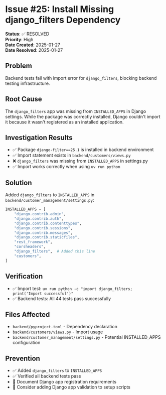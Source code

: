 # Issue #25: Install Missing django_filters Dependency

**Status**: ✅ RESOLVED  
**Priority**: High  
**Date Created**: 2025-01-27  
**Date Resolved**: 2025-01-27

## Problem
Backend tests fail with import error for `django_filters`, blocking backend testing infrastructure.

## Root Cause
The `django_filters` app was missing from `INSTALLED_APPS` in Django settings. While the package was correctly installed, Django couldn't import it because it wasn't registered as an installed application.

## Investigation Results
- ✅ Package `django-filter==25.1` is installed in backend environment
- ✅ Import statement exists in `backend/customers/views.py`
- ❌ `django_filters` was missing from `INSTALLED_APPS` in settings.py
- ✅ Import works correctly when using `uv run python`

## Solution
Added `django_filters` to `INSTALLED_APPS` in `backend/customer_management/settings.py`:

```python
INSTALLED_APPS = [
    "django.contrib.admin",
    "django.contrib.auth",
    "django.contrib.contenttypes",
    "django.contrib.sessions",
    "django.contrib.messages",
    "django.contrib.staticfiles",
    "rest_framework",
    "corsheaders",
    "django_filters",  # Added this line
    "customers",
]
```

## Verification
- ✅ Import test: `uv run python -c "import django_filters; print('Import successful')"`
- ✅ Backend tests: All 44 tests pass successfully

## Files Affected
- `backend/pyproject.toml` - Dependency declaration
- `backend/customers/views.py` - Import usage
- `backend/customer_management/settings.py` - Potential INSTALLED_APPS configuration

## Prevention
- ✅ Added `django_filters` to `INSTALLED_APPS`
- ✅ Verified all backend tests pass
- 📝 Document Django app registration requirements
- 🔄 Consider adding Django app validation to setup scripts